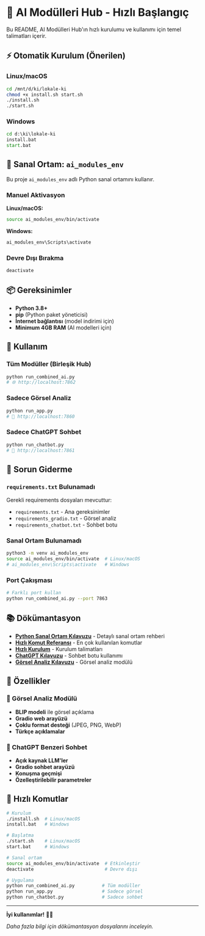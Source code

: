# 🤖 AI Modülleri Hub - Hızlı Başlangıç

Bu README, AI Modülleri Hub'ın hızlı kurulumu ve kullanımı için temel talimatları içerir.

## ⚡ Otomatik Kurulum (Önerilen)

### Linux/macOS
```bash
cd /mnt/d/ki/lokale-ki
chmod +x install.sh start.sh
./install.sh
./start.sh
```

### Windows
```cmd
cd d:\ki\lokale-ki
install.bat
start.bat
```

## 🐍 Sanal Ortam: `ai_modules_env`

Bu proje `ai_modules_env` adlı Python sanal ortamını kullanır.

### Manuel Aktivasyon

**Linux/macOS:**
```bash
source ai_modules_env/bin/activate
```

**Windows:**
```cmd
ai_modules_env\Scripts\activate
```

### Devre Dışı Bırakma
```bash
deactivate
```

## 📦 Gereksinimler

- **Python 3.8+**
- **pip** (Python paket yöneticisi)
- **İnternet bağlantısı** (model indirimi için)
- **Minimum 4GB RAM** (AI modelleri için)

## 🚀 Kullanım

### Tüm Modüller (Birleşik Hub)
```bash
python run_combined_ai.py
# 🌐 http://localhost:7862
```

### Sadece Görsel Analiz
```bash
python run_app.py
# 📸 http://localhost:7860
```

### Sadece ChatGPT Sohbet
```bash
python run_chatbot.py
# 💬 http://localhost:7861
```

## 🔧 Sorun Giderme

### `requirements.txt` Bulunamadı
Gerekli requirements dosyaları mevcuttur:
- `requirements.txt` - Ana gereksinimler
- `requirements_gradio.txt` - Görsel analiz
- `requirements_chatbot.txt` - Sohbet botu

### Sanal Ortam Bulunamadı
```bash
python3 -m venv ai_modules_env
source ai_modules_env/bin/activate  # Linux/macOS
# ai_modules_env\Scripts\activate   # Windows
```

### Port Çakışması
```bash
# Farklı port kullan
python run_combined_ai.py --port 7863
```

## 📚 Dökümantasyon

- **[Python Sanal Ortam Kılavuzu](PYTHON_SANAL_ORTAM_KILAVUZ.md)** - Detaylı sanal ortam rehberi
- **[Hızlı Komut Referansı](HIZLI_KOMUT_REFERANSI.md)** - En çok kullanılan komutlar
- **[Hızlı Kurulum](HIZLI_KURULUM.md)** - Kurulum talimatları
- **[ChatGPT Kılavuzu](CHATBOT_KILAVUZ.md)** - Sohbet botu kullanımı
- **[Görsel Analiz Kılavuzu](GORSEL_ANALIZ_KILAVUZ.md)** - Görsel analiz modülü

## 🎯 Özellikler

### 📸 Görsel Analiz Modülü
- **BLIP modeli** ile görsel açıklama
- **Gradio web arayüzü**
- **Çoklu format desteği** (JPEG, PNG, WebP)
- **Türkçe açıklamalar**

### 💬 ChatGPT Benzeri Sohbet
- **Açık kaynak LLM'ler**
- **Gradio sohbet arayüzü**
- **Konuşma geçmişi**
- **Özelleştirilebilir parametreler**

## 🌟 Hızlı Komutlar

```bash
# Kurulum
./install.sh  # Linux/macOS
install.bat   # Windows

# Başlatma
./start.sh    # Linux/macOS
start.bat     # Windows

# Sanal ortam
source ai_modules_env/bin/activate  # Etkinleştir
deactivate                          # Devre dışı

# Uygulama
python run_combined_ai.py          # Tüm modüller
python run_app.py                  # Sadece görsel
python run_chatbot.py              # Sadece sohbet
```

---

**İyi kullanımlar!** 🤖✨

*Daha fazla bilgi için dökümantasyon dosyalarını inceleyin.*